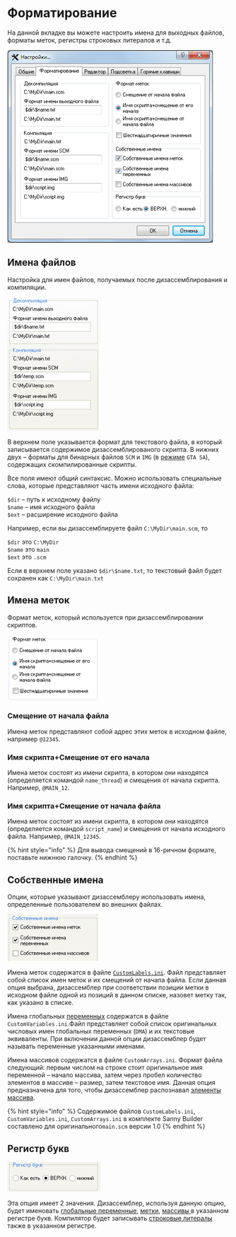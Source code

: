 # Форматирование

На данной вкладке вы можете настроить имена для выходных файлов, форматы меток, регистры строковых литералов и т.д.

![](../.gitbook/assets/formats-ru.png)

## Имена файлов

Настройка для имен файлов, получаемых после дизассемблирования и компиляции. 

![](../.gitbook/assets/nastroiki_2.png)

В верхнем поле указывается формат для текстового файла, в который записывается содержимое дизассемблированого скрипта. В нижних двух – форматы для бинарных файлов `SCM` и `IMG` \(в [режиме](../edit-modes/) `GTA SA`\), содержащих скомпилированные скрипты. 

Все поля имеют общий синтаксис. Можно использовать специальные слова, которые представляют часть имени исходного файла:

`$dir` – путь к исходному файлу   
`$name` – имя исходного файла  
`$ext` – расширение исходного файла

Например, если вы дизассемблируете файл `C:\MyDir\main.scm`, то

`$dir` это `C:\MyDir`   
`$name` это `main`   
`$ext` это `.scm` 

Если в верхнем поле указано `$dir\$name.txt`, то текстовый файл будет сохранен как `C:\MyDir\main.txt`

## Имена меток

Формат меток, который используется при дизассемблировании скриптов.

![](../.gitbook/assets/labels-format-ru.png)

### Смещение от начала файла

Имена меток представляют собой адрес этих меток в исходном файле, например `@12345`.

### Имя скрипта+Смещение от его начала

Имена меток состоят из имени скрипта, в котором они находятся \(определяется командой `name_thread`\) и смещения от начала скрипта. Например, `@MAIN_12`.

### Имя скрипта+Смещение от начала файла

Имена меток состоят из имени скрипта, в котором они находятся \(определяется командой `script_name`\) и смещения от начала исходного файла. Например, `@MAIN_12345`.

{% hint style="info" %}
Для вывода смещений в 16-ричном формате, поставьте нижнюю галочку. 
{% endhint %}

## Собственные имена

Опции, которые указывают дизассемблеру использовать имена, определенные пользователем во внешних файлах.

![](../.gitbook/assets/format03.gif)

Имена меток содержатся в файле [`CustomLabels.ini`](../edit-modes/customlabels.ini.md). Файл представляет собой список имен меток и их смещений от начала файла. Если данная опция выбрана, дизассемблер при соответствии позиции метки в исходном файле одной из позиций в данном списке, назовет метку так, как указано в списке. 

Имена глобальных [переменных](../coding/variables.md#globalnye-peremennye) содержатся в файле `CustomVariables.ini`.Файл представляет собой список оригинальных числовых имен глобальных переменных \(`DMA`\) и их текстовые эквиваленты. При включении данной опции дизассемблер будет называть переменные указанными именами.

Имена массивов содержатся в файле `CustomArrays.ini`. Формат файла следующий: первым числом на строке стоит оригинальное имя переменной – начало массива, затем через пробел количество элементов в массиве – размер, затем текстовое имя. Данная опция предназначена для того, чтобы дизассемблер распознавал [элементы массива](../coding/arrays.md#ispolzovanie-celochislennykh-konstant).

{% hint style="info" %}
Содержимое файлов `CustomLabels.ini`, `CustomVariables.ini`, `CustomArrays.ini` в комплекте Sanny Builder составлено для оригинального`main.scm` версии 1.0
{% endhint %}

## Регистр букв

![](../.gitbook/assets/format04.gif)

Эта опция имеет 2 значения. Дизассемблер, используя данную опцию, будет именовать [глобальные переменные](../coding/variables.md#globalnye-peremennye), [метки](../coding/data-types.md#metki), [массивы ](../coding/arrays.md)в указанном регистре букв. Компилятор будет записывать [строковые литералы](../coding/data-types.md#strokovye-literaly) также в указанном регистре.

